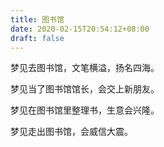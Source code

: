 ```yaml
---
title: 图书馆
date: 2020-02-15T20:54:12+08:00
draft: false
---
```


梦见去图书馆，文笔横溢，扬名四海。

梦见当了图书馆馆长，会交上新朋友。

梦见在图书馆里整理书，生意会兴隆。

梦见走出图书馆，会威信大震。